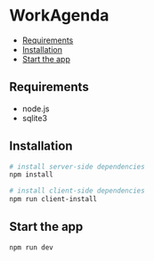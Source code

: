 # WorkAgenda <!-- omit in toc -->

- [Requirements](#requirements)
- [Installation](#installation)
- [Start the app](#start-the-app)


## Requirements
- node.js
- sqlite3

## Installation

```sh
# install server-side dependencies
npm install

# install client-side dependencies
npm run client-install
```

## Start the app

```sh
npm run dev
```
